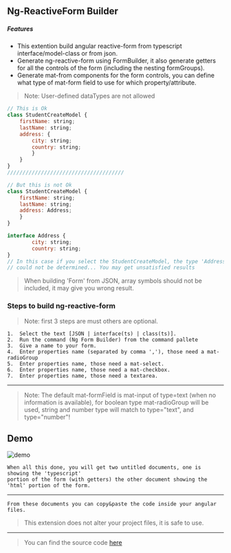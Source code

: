 ## Ng-ReactiveForm Builder
##### Features
- This extention build angular reactive-form from typescript
interface/model-class or from json.
- Generate ng-reactive-form using FormBuilder, it also generate getters
for all the controls of the form (including the nesting formGroups).
- Generate mat-from components for the form controls, you can define what type of mat-form field to use for which property/attribute.

> Note: User-defined dataTypes are not allowed

```js
// This is Ok
class StudentCreateModel {
    firstName: string;
    lastName: string;
    address: {
        city: string;
        country: string;
        }
    }
}
//////////////////////////////////////

// But this is not Ok
class StudentCreateModel {
    firstName: string;
    lastName: string;
    address: Address;
    }
}

interface Address {
        city: string;
        country: string;
}
// In this case if you select the StudentCreateModel, the type 'Address' 
// could not be determined... You may get unsatisfied results
```
> When building 'Form' from JSON, array symbols should not be included, it may give you wrong result.
### Steps to build ng-reactive-form
> Note: first 3 steps are must others are optional.
```
1.  Select the text [JSON | interface(ts) | class(ts)].
2.  Run the command (Ng Form Builder) from the command pallete
3.  Give a name to your form.
4.  Enter properties name (separated by comma ','), those need a mat-radioGroup
5.  Enter properties name, those need a mat-select.
6.  Enter properties name, those need a mat-checkbox.
7.  Enter properties name, those need a textarea.
```
*********************************************************************
> Note: The default mat-formField is mat-input of type=text (when no information is available),
for boolean type mat-radioGroup will be used, string and number type will match to type="text", and type="number"!

## Demo
![demo](demo.gif)

```
When all this done, you will get two untitled documents, one is showing the 'typescript'
portion of the form (with getters) the other document showing the 'html' portion of the form.
```
********************************************************************
```
From these documents you can copy&paste the code inside your angular files.
```
> This extension does not alter your project files, it is safe to use.
------------------------
> You can find the source code [here](https://github.com/nzasif/ngformbuilder.git)
